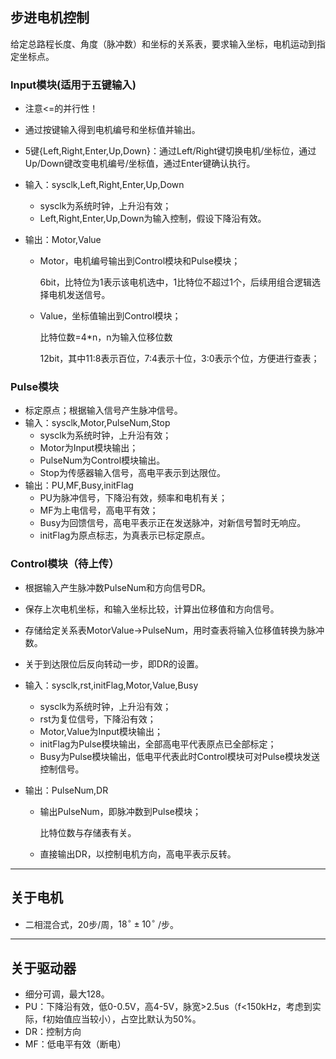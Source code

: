 ## 步进电机控制

给定总路程长度、角度（脉冲数）和坐标的关系表，要求输入坐标，电机运动到指定坐标点。

### Input模块(适用于五键输入)

- 注意<=的并行性！
- 通过按键输入得到电机编号和坐标值并输出。
- 5键{Left,Right,Enter,Up,Down}：通过Left/Right键切换电机/坐标位，通过Up/Down键改变电机编号/坐标值，通过Enter键确认执行。
- 输入：sysclk,Left,Right,Enter,Up,Down
  - sysclk为系统时钟，上升沿有效；
  - Left,Right,Enter,Up,Down为输入控制，假设下降沿有效。


- 输出：Motor,Value

  - Motor，电机编号输出到Control模块和Pulse模块；

    6bit，比特位为1表示该电机选中，1比特位不超过1个，后续用组合逻辑选择电机发送信号。

  - Value，坐标值输出到Control模块；

    比特位数=4*n，n为输入位移位数

    12bit，其中11:8表示百位，7:4表示十位，3:0表示个位，方便进行查表；



### Pulse模块

- 标定原点；根据输入信号产生脉冲信号。
- 输入：sysclk,Motor,PulseNum,Stop
  - sysclk为系统时钟，上升沿有效；
  - Motor为Input模块输出；
  - PulseNum为Control模块输出。
  - Stop为传感器输入信号，高电平表示到达限位。
- 输出：PU,MF,Busy,initFlag
  - PU为脉冲信号，下降沿有效，频率和电机有关；
  - MF为上电信号，高电平有效；
  - Busy为回馈信号，高电平表示正在发送脉冲，对新信号暂时无响应。
  - initFlag为原点标志，为真表示已标定原点。



### Control模块（待上传）

- 根据输入产生脉冲数PulseNum和方向信号DR。

- 保存上次电机坐标，和输入坐标比较，计算出位移值和方向信号。

- 存储给定关系表MotorValue->PulseNum，用时查表将输入位移值转换为脉冲数。

- 关于到达限位后反向转动一步，即DR的设置。

- 输入：sysclk,rst,initFlag,Motor,Value,Busy

  - sysclk为系统时钟，上升沿有效；
  - rst为复位信号，下降沿有效；
  - Motor,Value为Input模块输出；
  - initFlag为Pulse模块输出，全部高电平代表原点已全部标定；
  - Busy为Pulse模块输出，低电平代表此时Control模块可对Pulse模块发送控制信号。

- 输出：PulseNum,DR

  - 输出PulseNum，即脉冲数到Pulse模块；

    比特位数与存储表有关。

  - 直接输出DR，以控制电机方向，高电平表示反转。



------



## 关于电机

- 二相混合式，20步/周，$18^\circ\pm10^\circ$ /步。

------



## 关于驱动器

- 细分可调，最大128。
- PU：下降沿有效，低0-0.5V，高4-5V，脉宽>2.5us（f<150kHz，考虑到实际，f初始值应当较小），占空比默认为50%。
- DR：控制方向
- MF：低电平有效（断电）

